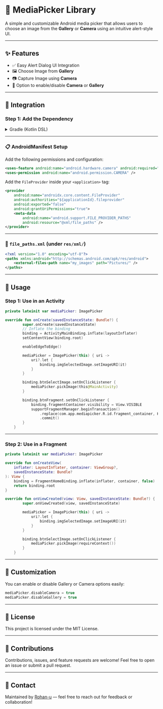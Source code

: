 # 📸 MediaPicker Library

A simple and customizable Android media picker that allows users to choose an image from the **Gallery** or **Camera** using an intuitive alert-style UI.

---

## ✨ Features

- ✅ Easy Alert Dialog UI Integration
- 🖼️ Choose Image from **Gallery**
- 📷 Capture Image using **Camera**
- 🔀 Option to enable/disable **Camera** or **Gallery**

---

## 🚀 Integration

### Step 1: Add the Dependency

<details>
<summary>Gradle (Kotlin DSL)</summary>

```kotlin
dependencies {
    implementation("com.github.Rohan-u:MediaPicker:v1.0.3")
}
```
### Step 2: Add the setting.gradle
```kotlin
dependencyResolutionManagement {
    repositories {
        google()
        mavenCentral()
        maven {
            url = uri("https://jitpack.io")
        }
    }
}
```
</details>

---

### 📋 AndroidManifest Setup

Add the following permissions and configuration:

```xml
<uses-feature android:name="android.hardware.camera" android:required="false" />
<uses-permission android:name="android.permission.CAMERA" />
```

Add the `FileProvider` inside your `<application>` tag:

```xml
<provider
    android:name="androidx.core.content.FileProvider"
    android:authorities="${applicationId}.fileprovider"
    android:exported="false"
    android:grantUriPermissions="true">
    <meta-data
        android:name="android.support.FILE_PROVIDER_PATHS"
        android:resource="@xml/file_paths" />
</provider>
```

---

### 📁 `file_paths.xml` (under `res/xml/`)

```xml
<?xml version="1.0" encoding="utf-8"?>
<paths xmlns:android="http://schemas.android.com/apk/res/android">
    <external-files-path name="my_images" path="Pictures/" />
</paths>
```

---

## 🧠 Usage

### Step 1: Use in an Activity

```kotlin
private lateinit var mediaPicker: ImagePicker

override fun onCreate(savedInstanceState: Bundle?) {
        super.onCreate(savedInstanceState)
        // Inflate the binding
        binding = ActivityMainBinding.inflate(layoutInflater)
        setContentView(binding.root)

        enableEdgeToEdge()

        mediaPicker = ImagePicker(this) { uri ->
            uri?.let {
                binding.imgSelectedImage.setImageURI(it)
            }
        }

        binding.btnSelectImage.setOnClickListener {
            mediaPicker.pickImage(this@MainActivity)
        }

        binding.btnFragment.setOnClickListener {
            binding.fragmentContainer.visibility = View.VISIBLE
            supportFragmentManager.beginTransaction()
                .replace(com.app.mediapicker.R.id.fragment_container, HomeFragment())
                .commit()
        }
    }
```

---

### Step 2: Use in a Fragment

```kotlin
private lateinit var mediaPicker: ImagePicker

override fun onCreateView(
    inflater: LayoutInflater, container: ViewGroup?,
    savedInstanceState: Bundle?
): View {
    binding = FragmentHomeBinding.inflate(inflater, container, false)
    return binding.root
}

override fun onViewCreated(view: View, savedInstanceState: Bundle?) {
        super.onViewCreated(view, savedInstanceState)

        mediaPicker = ImagePicker(this) { uri ->
            uri?.let {
                binding.imgSelectedImage.setImageURI(it)
            }
        }

        binding.btnSelectImage.setOnClickListener {
            mediaPicker.pickImage(requireContext())
        }
    }
```

---

## 🔧 Customization

You can enable or disable Gallery or Camera options easily:

```kotlin
mediaPicker.disableCamera = true
mediaPicker.disableGallery = true
```

---

## 📜 License

This project is licensed under the MIT License.

---

## 🤝 Contributions

Contributions, issues, and feature requests are welcome! Feel free to open an issue or submit a pull request.

---

## 💬 Contact

Maintained by [Rohan-u](https://github.com/Rohan-u) — feel free to reach out for feedback or collaboration!
